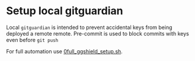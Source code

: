 # Setup local gitguardian

Local `gitguardian` is intended to prevent accidental keys from being deployed a remote remote.
Pre-commit is used to block commits with keys even before `git push`

For full automation use [0full_ggshield_setup.sh](./01-full_ggshield_setup.sh).
